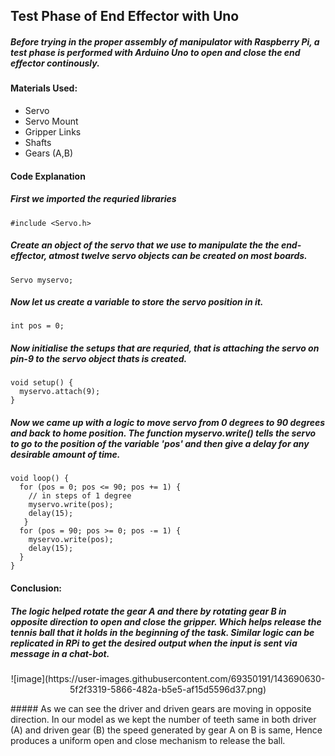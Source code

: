 ## Test Phase of End Effector with Uno 

##### Before trying in the proper assembly of manipulator with Raspberry Pi, a test phase is performed with Arduino Uno to open and close the end effector continously.

#### Materials Used:

* Servo
* Servo Mount
* Gripper Links
* Shafts
* Gears (A,B)

#### Code Explanation

##### First we imported the requried libraries
```
#include <Servo.h>
```

##### Create an object of the servo that we use to manipulate the the end-effector, atmost twelve servo objects can be created on most boards.
```
Servo myservo;
```

##### Now let us create a variable to store the servo position in it.
```
int pos = 0;
```

##### Now initialise the setups that are requried, that is attaching the servo on pin-9 to the servo object thats is created.
```
void setup() {
  myservo.attach(9);  
}
```

##### Now we came up with a logic to move servo from 0 degrees to 90 degrees and back to home position. The function myservo.write() tells the servo to go to the position of the variable 'pos' and then give a delay for any desirable amount of time. 
```
void loop() {
  for (pos = 0; pos <= 90; pos += 1) {
    // in steps of 1 degree
    myservo.write(pos);              
    delay(15);                       
   }
  for (pos = 90; pos >= 0; pos -= 1) { 
    myservo.write(pos);             
    delay(15);                       
  }
}
```

#### Conclusion: 

##### The logic helped rotate the gear A and there by rotating gear B in opposite direction to open and close the gripper. Which helps release the tennis ball that it holds in the beginning of the task. Similar logic can be replicated in RPi to get the desired output when the input is sent via message in a chat-bot.
<p align="center">
![image](https://user-images.githubusercontent.com/69350191/143690630-5f2f3319-5866-482a-b5e5-af15d5596d37.png)
</p>
##### As we can see the driver and driven gears are moving in opposite direction. In our model as we kept the number of teeth same in both driver (A) and driven gear (B) the speed generated by gear A on B is same, Hence produces a uniform open and close mechanism to release the ball. 



